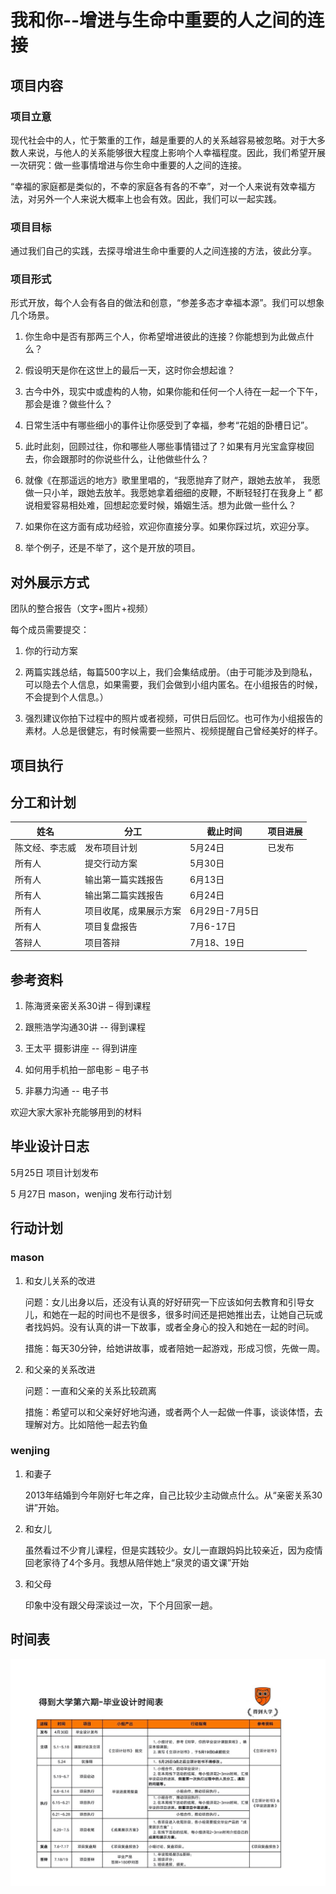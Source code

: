 # 我和你--增进与生命中重要的人之间的连接

## 项目内容

### 项目立意

现代社会中的人，忙于繁重的工作，越是重要的人的关系越容易被忽略。对于大多数人来说，与他人的关系能够很大程度上影响个人幸福程度。因此，我们希望开展一次研究：做一些事情增进与你生命中重要的人之间的连接。

“幸福的家庭都是类似的，不幸的家庭各有各的不幸”，对一个人来说有效幸福方法，对另外一个人来说大概率上也会有效。因此，我们可以一起实践。

### 项目目标

通过我们自己的实践，去探寻增进生命中重要的人之间连接的方法，彼此分享。

### 项目形式

形式开放，每个人会有各自的做法和创意，“参差多态才幸福本源”。我们可以想象几个场景。

1. 你生命中是否有那两三个人，你希望增进彼此的连接？你能想到为此做点什么？

2. 假设明天是你在这世上的最后一天，这时你会想起谁？

3. 古今中外，现实中或虚构的人物，如果你能和任何一个人待在一起一个下午，那会是谁？做些什么？

4. 日常生活中有哪些细小的事件让你感受到了幸福，参考“花姐的卧槽日记”。

5. 此时此刻，回顾过往，你和哪些人哪些事情错过了？如果有月光宝盒穿梭回去，你会跟那时的你说些什么，让他做些什么？

6. 就像《在那遥远的地方》歌里里唱的，“我愿抛弃了财产，跟她去放羊， 我愿做一只小羊，跟她去放羊。我愿她拿着细细的皮鞭，不断轻轻打在我身上 ” 都说相爱容易相处难，回想起恋爱时候，婚姻生活。想为此做一些什么？

7. 如果你在这方面有成功经验，欢迎你直接分享。如果你踩过坑，欢迎分享。

8. 举个例子，还是不举了，这个是开放的项目。

   

## 对外展示方式

团队的整合报告（文字+图片+视频）

 每个成员需要提交：

1. 你的行动方案

2. 两篇实践总结，每篇500字以上，我们会集结成册。（由于可能涉及到隐私，可以隐去个人信息，如果需要，我们会做到小组内匿名。在小组报告的时候，不会提到个人信息。）

3. 强烈建议你拍下过程中的照片或者视频，可供日后回忆。也可作为小组报告的素材。人总是很健忘，有时候需要一些照片、视频提醒自己曾经美好的样子。

   

   

## 项目执行

## 分工和计划

| 姓名           | 分工                   | 截止时间       | 项目进展 |
| -------------- | ---------------------- | -------------- | -------- |
| 陈文经、李志威 | 发布项目计划           | 5月24日        | 已发布   |
| 所有人         | 提交行动方案           | 5月30日        |          |
| 所有人         | 输出第一篇实践报告     | 6月13日        |          |
| 所有人         | 输出第二篇实践报告     | 6月24日        |          |
| 所有人         | 项目收尾，成果展示方案 | 6月29日-7月5日 |          |
| 所有人         | 项目复盘报告           | 7月6-17日      |          |
| 答辩人         | 项目答辩               | 7月18、19日    |          |

## 参考资料

1. 陈海贤亲密关系30讲 – 得到课程

2. 跟熊浩学沟通30讲  -- 得到课程

3. 王太平 摄影讲座  -- 得到讲座

4. 如何用手机拍一部电影 – 电子书

5. 非暴力沟通 -- 电子书

欢迎大家大家补充能够用到的材料

## 毕业设计日志

5月25日 项目计划发布

5 月27日 mason，wenjing 发布行动计划

## 行动计划

### mason

1. 和女儿关系的改进

   问题：女儿出身以后，还没有认真的好好研究一下应该如何去教育和引导女儿，和她在一起的时间也不是很多，很多时间还是把她推出去，让她自己玩或者找妈妈。没有认真的讲一下故事，或者全身心的投入和她在一起的时间。

   措施：每天30分钟，给她讲故事，或者陪她一起游戏，形成习惯，先做一周。 

2. 和父亲的关系改进

   问题：一直和父亲的关系比较疏离

   措施：希望可以和父亲好好地沟通，或者两个人一起做一件事，谈谈体悟，去理解对方。比如陪他一起去钓鱼

### wenjing

1. 和妻子

   2013年结婚到今年刚好七年之痒，自己比较少主动做点什么。从“亲密关系30讲”开始。

2. 和女儿

   虽然看过不少育儿课程，但是实践较少。女儿一直跟妈妈比较亲近，因为疫情回老家待了4个多月。我想从陪伴她上“泉灵的语文课”开始

3. 和父母

   印象中没有跟父母深谈过一次，下个月回家一趟。

## 时间表

![时间表](./images/shijianbiao.jpg)

